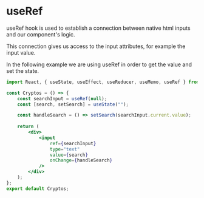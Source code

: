 # useRef

useRef hook is used to establish a  connection between native html inputs and our component's logic.

This connection gives us access to the input attributes, for example the input value.

In the following example we are using useRef in order to get the value and set the state.

```jsx
import React, { useState, useEffect, useReducer, useMemo, useRef } from "react";

const Cryptos = () => {
    const searchInput = useRef(null);
    const [search, setSearch] = useState("");

    const handleSearch = () => setSearch(searchInput.current.value);
    
    return (
        <div>
            <input
                ref={searchInput}            
                type="text" 
                value={search} 
                onChange={handleSearch} 
            />
        </div>
    );
};
export default Cryptos;

```

